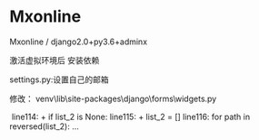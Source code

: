 # Mxonline
Mxonline / django2.0+py3.6+adminx


激活虚拟环境后 安装依赖

settings.py:设置自己的邮箱


修改：
venv\lib\site-packages\django\forms\widgets.py

  line114: +  if list_2 is None:
  line115: +         list_2 = []
  line116:    for path in reversed(list_2):
              ...
  
